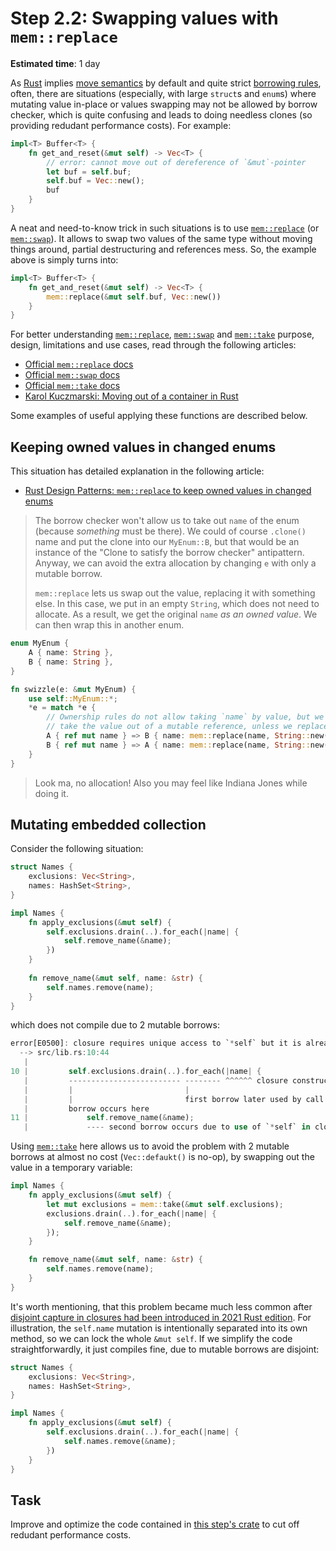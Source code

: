 Step 2.2: Swapping values with `mem::replace`
=============================================

__Estimated time__: 1 day

As [Rust] implies [move semantics][1] by default and quite strict [borrowing rules][2], often, there are situations (especially, with large `struct`s and `enum`s) where mutating value in-place or values swapping may not be allowed by borrow checker, which is quite confusing and leads to doing needless clones (so providing redudant performance costs). For example:
```rust
impl<T> Buffer<T> {
    fn get_and_reset(&mut self) -> Vec<T> {
        // error: cannot move out of dereference of `&mut`-pointer
        let buf = self.buf;
        self.buf = Vec::new();
        buf
    }
}
```

A neat and need-to-know trick in such situations is to use [`mem::replace`] (or [`mem::swap`]). It allows to swap two values of the same type without moving things around, partial destructuring and references mess. So, the example above is simply turns into:
```rust
impl<T> Buffer<T> {
    fn get_and_reset(&mut self) -> Vec<T> {
        mem::replace(&mut self.buf, Vec::new())
    }
}
```

For better understanding [`mem::replace`], [`mem::swap`] and [`mem::take`] purpose, design, limitations and use cases, read through the following articles:
- [Official `mem::replace` docs][`mem::replace`]
- [Official `mem::swap` docs][`mem::swap`]
- [Official `mem::take` docs][`mem::take`]
- [Karol Kuczmarski: Moving out of a container in Rust][4]

Some examples of useful applying these functions are described below.




## Keeping owned values in changed enums

This situation has detailed explanation in the following article:
- [Rust Design Patterns: `mem::replace` to keep owned values in changed enums][3]

> The borrow checker won't allow us to take out `name` of the enum (because _something_ must be there). We could of course `.clone()` name and put the clone into our `MyEnum::B`, but that would be an instance of the "Clone to satisfy the borrow checker" antipattern. Anyway, we can avoid the extra allocation by changing `e` with only a mutable borrow.
> 
> `mem::replace` lets us swap out the value, replacing it with something else. In this case, we put in an empty `String`, which does not need to allocate. As a result, we get the original `name` _as an owned value_. We can then wrap this in another enum.

```rust
enum MyEnum {
    A { name: String },
    B { name: String },
}

fn swizzle(e: &mut MyEnum) {
    use self::MyEnum::*;
    *e = match *e {
        // Ownership rules do not allow taking `name` by value, but we cannot
        // take the value out of a mutable reference, unless we replace it:
        A { ref mut name } => B { name: mem::replace(name, String::new()) },
        B { ref mut name } => A { name: mem::replace(name, String::new()) },
    }
}
```

> Look ma, no allocation! Also you may feel like Indiana Jones while doing it.




## Mutating embedded collection

Consider the following situation:
```rust
struct Names {
    exclusions: Vec<String>,
    names: HashSet<String>,
}

impl Names {
    fn apply_exclusions(&mut self) {
        self.exclusions.drain(..).for_each(|name| {
            self.remove_name(&name);
        })
    }
    
    fn remove_name(&mut self, name: &str) {
        self.names.remove(name);
    }
}
```
which does not compile due to 2 mutable borrows:
```rust
error[E0500]: closure requires unique access to `*self` but it is already borrowed
  --> src/lib.rs:10:44
   |
10 |         self.exclusions.drain(..).for_each(|name| {
   |         ------------------------- -------- ^^^^^^ closure construction occurs here
   |         |                         |
   |         |                         first borrow later used by call
   |         borrow occurs here
11 |             self.remove_name(&name);
   |             ---- second borrow occurs due to use of `*self` in closure
```

Using [`mem::take`] here allows us to avoid the problem with 2 mutable borrows at almost no cost (`Vec::defaukt()` is no-op), by swapping out the value in a temporary variable:
```rust
impl Names {
    fn apply_exclusions(&mut self) {
        let mut exclusions = mem::take(&mut self.exclusions);
        exclusions.drain(..).for_each(|name| {
            self.remove_name(&name);
        });
    }

    fn remove_name(&mut self, name: &str) {
        self.names.remove(name);
    }
}
```

It's worth mentioning, that this problem became much less common after [disjoint capture in closures had been introduced in 2021 Rust edition][5]. For illustration, the `self.name` mutation is intentionally separated into its own method, so we can lock the whole `&mut self`. If we simplify the code straightforwardly, it just compiles fine, due to mutable borrows are disjoint: 
```rust
struct Names {
    exclusions: Vec<String>,
    names: HashSet<String>,
}

impl Names {
    fn apply_exclusions(&mut self) {
        self.exclusions.drain(..).for_each(|name| {
            self.names.remove(&name);
        })
    }
}
```




## Task

Improve and optimize the code contained in [this step's crate](src/main.rs) to cut off redudant performance costs.




[`mem::replace`]: https://doc.rust-lang.org/std/mem/fn.replace.html
[`mem::swap`]: https://doc.rust-lang.org/std/mem/fn.swap.html
[`mem::take`]: https://doc.rust-lang.org/std/mem/fn.take.html
[Rust]: https://www.rust-lang.org

[1]: https://stackoverflow.com/a/30290070/1828012
[2]: https://doc.rust-lang.org/book/ch04-02-references-and-borrowing.html#the-rules-of-references
[3]: https://github.com/rust-unofficial/patterns/blob/master/idioms/mem-replace.md
[4]: http://xion.io/post/code/rust-move-out-of-container.html
[5]: https://doc.rust-lang.org/edition-guide/rust-2021/disjoint-capture-in-closures.html
